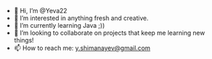 - 👋 Hi, I’m @Yeva22
- 👀 I’m interested in anything fresh and creative.
- 🌱 I’m currently learning Java ;))
- 💞️ I’m looking to collaborate on projects that keep me learning new things!
- 📫 How to reach me: y.shimanayev@gmail.com 

<!---
Yeva22/Yeva22 is a ✨ special ✨ repository because its `README.md` (this file) appears on your GitHub profile.
You can click the Preview link to take a look at your changes.
--->
